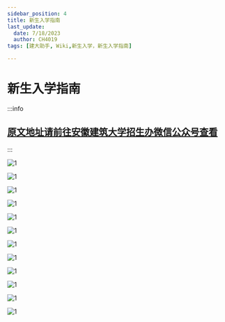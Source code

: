 ```yaml
---
sidebar_position: 4
title: 新生入学指南
last_update:
  date: 7/18/2023
  author: CH4019
tags: [建大助手, Wiki,新生入学，新生入学指南]

---
```



# 新生入学指南

:::info

## [原文地址请前往安徽建筑大学招生办微信公众号查看](https://mp.weixin.qq.com/s?__biz=MzIwNTg3ODg5Nw==&mid=2247494386&idx=1&sn=01f767b4df9093dca0c4be5a66caceda&chksm=972889eca05f00fa6f8287c7e1af7400479cba2a6d476653caab5ed4fda305132b16f9a19119&mpshare=1&scene=23&srcid=0718dfMpRpHMbhuyzmKJ8GUt&sharer_sharetime=1689663267223&sharer_shareid=96c35dcb8ca690a6213498c798b02d6d#rd)

:::

![1](/img/1.png)

![1](/img/2.png)

![1](/img/3.png)

![1](/img/4.png)

![1](/img/5.png)

![1](/img/6.png)

![1](/img/7.png)

![1](/img/8.png)

![1](/img/9.png)

![1](/img/10.png)

![1](/img/11.png)

![1](/img/12.png)